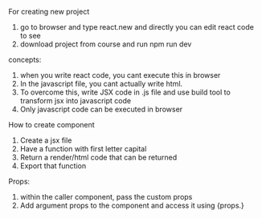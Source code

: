 For creating new project
1. go to browser and type react.new and directly you can edit react code to see
2. download project from course and run npm run dev


concepts:
1. when you write react code, you cant execute this in browser
2. In the javascript file, you cant actually write html.
3. To overcome this, write JSX code in .js file and use build tool to transform jsx into javascript code 
4. Only javascript code can be executed in browser

How to create component
1. Create a jsx file
2. Have a function with first letter capital
3. Return a render/html code that can be returned
4. Export that function

Props:
1. within the caller component, pass the custom props
2. Add argument props to the component and access it using {props.}